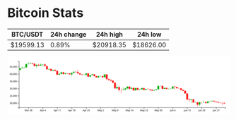 # Bitcoin Stats

BTC/USDT|24h change|24h high|24h low|
|---|---|---|---|
|$19599.13|0.89%|$20918.35|$18626.00|

<img src="./chart.svg">
